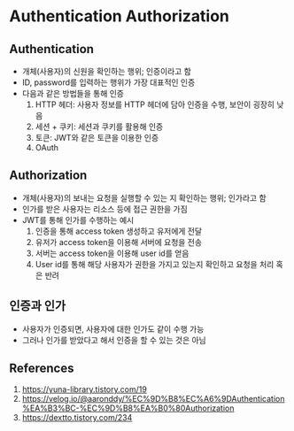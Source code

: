 # Authentication Authorization

## Authentication

- 개체(사용자)의 신원을 확인하는 행위; 인증이라고 함
- ID, password를 입력하는 행위가 가장 대표적인 인증
- 다음과 같은 방법들을 통해 인증
  1.  HTTP 헤더: 사용자 정보를 HTTP 헤더에 담아 인증을 수행, 보안이 굉장히 낮음
  2.  세션 + 쿠키: 세션과 쿠키를 활용해 인증
  3.  토큰: JWT와 같은 토큰을 이용한 인증
  4.  OAuth

## Authorization

- 개체(사용자)의 보내는 요청을 실행할 수 있는 지 확인하는 행위; 인가라고 함
- 인가를 받은 사용자는 리소스 등에 접근 권한을 가짐
- JWT를 통해 인가를 수행하는 예시
  1.  인증을 통해 access token 생성하고 유저에게 전달
  2.  유저가 access token을 이용해 서버에 요청을 전송
  3.  서버는 access token을 이용해 user id를 얻음
  4.  User id를 통해 해당 사용자가 권한을 가지고 있는지 확인하고 요청을 처리 혹은 반려

## 인증과 인가

- 사용자가 인증되면, 사용자에 대한 인가도 같이 수행 가능
- 그러나 인가를 받았다고 해서 인증을 할 수 있는 것은 아님

## References

1. https://yuna-library.tistory.com/19
2. https://velog.io/@aaronddy/%EC%9D%B8%EC%A6%9DAuthentication%EA%B3%BC-%EC%9D%B8%EA%B0%80Authorization
3. https://dextto.tistory.com/234
